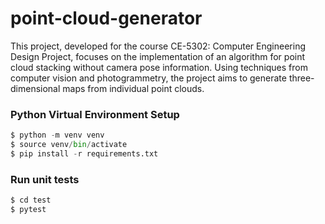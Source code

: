 # point-cloud-generator
This project, developed for the course CE-5302: Computer Engineering Design Project, focuses on the implementation of an algorithm for point cloud stacking without camera pose information. Using techniques from computer vision and photogrammetry, the project aims to generate three-dimensional maps from individual point clouds.

### Python Virtual Environment Setup 
```python
$ python -m venv venv            
$ source venv/bin/activate       
$ pip install -r requirements.txt
```

### Run unit tests
```python
$ cd test
$ pytest
```